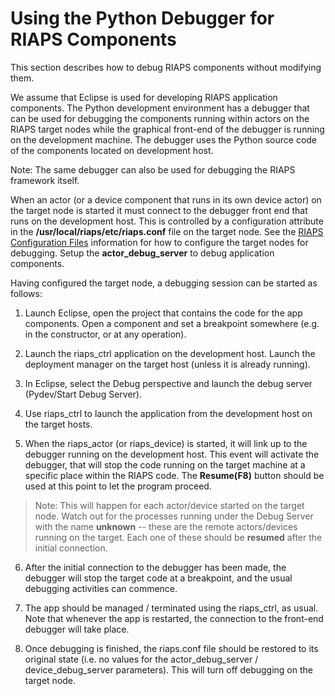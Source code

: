 # Using the Python Debugger for RIAPS Components

This section describes how to debug RIAPS components without modifying them.

We assume that Eclipse is used for developing RIAPS application components. The Python
development environment has a debugger that can be used for debugging the components
running within actors on the RIAPS target nodes while the graphical front-end of the debugger is
running on the development machine. The debugger uses the Python source code
of the components located on development host.

Note: The same debugger can also be used for debugging the RIAPS framework itself.

When an actor (or a device component that runs in its own device actor) on the target node
is started it must connect to the debugger front end that runs on the development host.
This is controlled by a configuration attribute in the **/usr/local/riaps/etc/riaps.conf**
file on the target node. See the [RIAPS Configuration Files](https://github.com/RIAPS/riaps-pycom/blob/master/src/riaps/etc/README.md) information for how to configure the target nodes for debugging.  Setup the **actor_debug_server** to debug application components.

Having configured the target node, a debugging session can be started as follows:

1. Launch Eclipse, open the project that contains the code for the app components.
Open a component and set a breakpoint somewhere (e.g. in the constructor, or at any operation).

2. Launch the riaps_ctrl application on the development host. Launch the deployment manager on
the target host (unless it is already running).

3. In Eclipse, select the Debug perspective and launch the debug server (Pydev/Start Debug Server).

4. Use riaps_ctrl to launch the application from the development host on the target hosts.

5. When the riaps_actor (or riaps_device) is started, it will link up to the debugger running
on the development host. This event will activate the debugger, that will stop the code running
on the target machine at a specific place within the RIAPS code. The **Resume(F8)** button should
be used at this point to let the program proceed. <br/>

> Note: This will happen for each actor/device started on the target node. Watch out for the processes running under the Debug Server with the name **unknown** -- these are the remote actors/devices running on the target. Each one of these should be **resumed** after the initial connection.

6. After the initial connection to the debugger has been made, the debugger will stop the target
code at a breakpoint, and the usual debugging activities can commence.

7. The app should be managed / terminated using the riaps_ctrl, as usual. Note that whenever
the app is restarted, the connection to the front-end debugger will take place.

8. Once debugging is finished, the riaps.conf file should be restored to its original state
(i.e. no values for the actor_debug_server / device_debug_server parameters). This will turn off
debugging on the target node.
